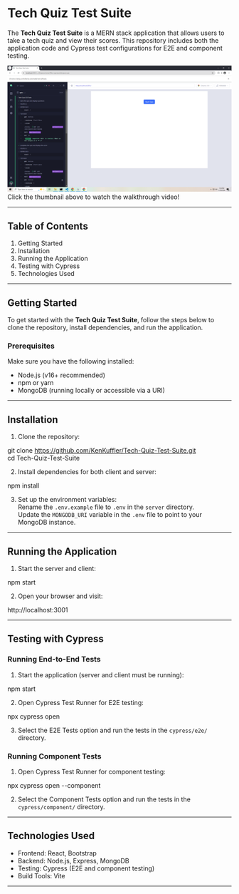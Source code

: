 # Tech Quiz Test Suite

The **Tech Quiz Test Suite** is a MERN stack application that allows users to take a tech quiz and view their scores. This repository includes both the application code and Cypress test configurations for E2E and component testing.

[![Walkthrough Video](./README-screenshot.png)](https://drive.google.com/file/d/10HwKwWl0uR6bM7aL-xLH_t0sWNCZC41h/view)  
Click the thumbnail above to watch the walkthrough video!

---

## Table of Contents

1. Getting Started
2. Installation
3. Running the Application
4. Testing with Cypress
5. Technologies Used

---

## Getting Started

To get started with the **Tech Quiz Test Suite**, follow the steps below to clone the repository, install dependencies, and run the application.

### Prerequisites

Make sure you have the following installed:
- Node.js (v16+ recommended)
- npm or yarn
- MongoDB (running locally or accessible via a URI)

---

## Installation

1. Clone the repository:

git clone https://github.com/KenKuffler/Tech-Quiz-Test-Suite.git  
cd Tech-Quiz-Test-Suite

2. Install dependencies for both client and server:

npm install

3. Set up the environment variables:  
Rename the `.env.example` file to `.env` in the `server` directory.  
Update the `MONGODB_URI` variable in the `.env` file to point to your MongoDB instance.

---

## Running the Application

1. Start the server and client:

npm start

2. Open your browser and visit:

http://localhost:3001

---

## Testing with Cypress

### Running End-to-End Tests

1. Start the application (server and client must be running):

npm start

2. Open Cypress Test Runner for E2E testing:

npx cypress open

3. Select the E2E Tests option and run the tests in the `cypress/e2e/` directory.

### Running Component Tests

1. Open Cypress Test Runner for component testing:

npx cypress open --component

2. Select the Component Tests option and run the tests in the `cypress/component/` directory.

---

## Technologies Used

- Frontend: React, Bootstrap
- Backend: Node.js, Express, MongoDB
- Testing: Cypress (E2E and component testing)
- Build Tools: Vite

---